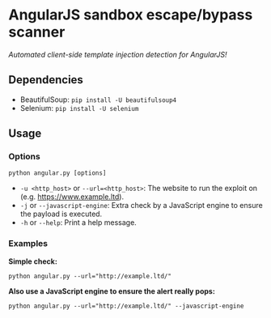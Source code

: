 # AngularJS sandbox escape/bypass scanner
*Automated client-side template injection detection for AngularJS!*

## Dependencies
* BeautifulSoup: `pip install -U beautifulsoup4`
* Selenium: `pip install -U selenium`

## Usage

### Options
`python angular.py [options]`
* `-u <http_host>` or `--url=<http_host>`: The website to run the exploit on (e.g. https://www.example.ltd).
* `-j` or `--javascript-engine`: Extra check by a JavaScript engine to ensure the payload is executed.
* `-h` or `--help`: Print a help message.

### Examples

**Simple check:**

`python angular.py --url="http://example.ltd/"`

**Also use a JavaScript engine to ensure the alert really pops:**

`python angular.py --url="http://example.ltd/" --javascript-engine`

